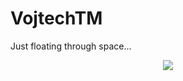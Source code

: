 # VojtechTM
Just floating through space...
<p align="center">
  <a href="https://skillicons.dev">
    <img src="https://skillicons.dev/icons?i=git,bash,c,bootstrap,gtk,linux,lua,raspberrypi,vala," />
  </a>
</p>
